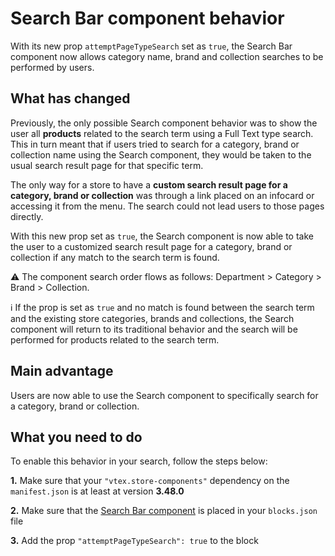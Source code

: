# Search Bar component behavior

With its new prop `attemptPageTypeSearch` set as `true`, the Search Bar component now allows category name, brand and collection searches to be performed by users.


## What has changed

Previously, the only possible Search component behavior was to show the user all __products__ related to the search term using a Full Text type search. This in turn meant that if users tried to search for a category, brand or collection name using the Search component, they would be taken to the usual search result page for that specific term.

The only way for a store to have a __custom search result page for a category, brand or collection__ was through a link placed on an infocard or accessing it from the menu. The search could not lead users to those pages directly.

With this new prop set as `true`, the Search component is now able to take the user to a customized search result page for a category, brand or collection if any match to the search term is found.

:warning: The component search order flows as follows:  Department > Category > Brand > Collection.

:information_source: If the prop is set as `true` and no match is found between the search term and the existing store categories, brands and collections, the Search component will return to its traditional behavior and the search will be performed for products related to the search term.

## Main advantage

Users are now able to use the Search component to specifically search for a category, brand or collection.

## What you need to do

To enable this behavior in your search, follow the steps below:

__1.__ Make sure that your `"vtex.store-components"` dependency on the `manifest.json` is at least at version __3.48.0__

__2.__ Make sure that the [Search Bar component](https://github.com/vtex-apps/store-components/blob/master/react/components/SearchBar/README.md) is placed in your `blocks.json` file

__3.__ Add the prop `"attemptPageTypeSearch": true` to the block
